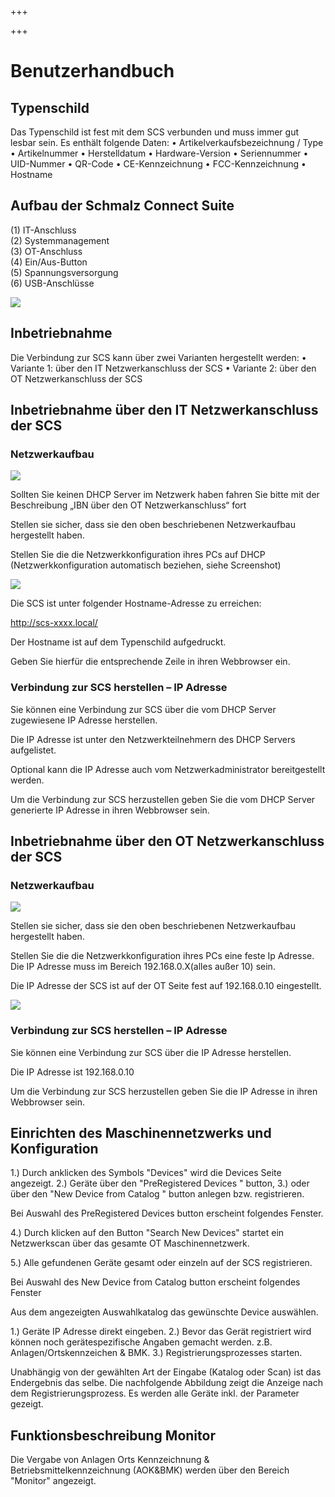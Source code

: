+++

+++
# Benutzerhandbuch

## Typenschild

Das Typenschild ist fest mit dem SCS verbunden und muss immer gut lesbar sein.
Es enthält folgende Daten:
• Artikelverkaufsbezeichnung / Type
• Artikelnummer
• Herstelldatum
• Hardware-Version
• Seriennummer
• UID-Nummer
• QR-Code
• CE-Kennzeichnung
• FCC-Kennzeichnung
• Hostname

## Aufbau der Schmalz Connect Suite

(1) IT-Anschluss  
(2) Systemmanagement  
(3) OT-Anschluss  
(4) Ein/Aus-Button  
(5) Spannungsversorgung  
(6) USB-Anschlüsse

![](/aufbau-scs.png)

## Inbetriebnahme

Die Verbindung zur SCS kann über zwei Varianten hergestellt werden:
• Variante 1: über den IT Netzwerkanschluss der SCS
• Variante 2: über den OT Netzwerkanschluss der SCS

## Inbetriebnahme über den IT Netzwerkanschluss der SCS

### Netzwerkaufbau

![](/Bild2.png)

Sollten Sie keinen DHCP Server im Netzwerk haben fahren Sie bitte mit der Beschreibung „IBN über den OT  Netzwerkanschluss“ fort

Stellen sie sicher, dass sie den oben beschriebenen Netzwerkaufbau hergestellt haben.

Stellen Sie die die Netzwerkkonfiguration ihres PCs auf DHCP (Netzwerkkonfiguration automatisch beziehen, siehe Screenshot)

![](/Bild3.png)

Die SCS ist unter folgender Hostname-Adresse zu erreichen:

http://scs-xxxx.local/

Der Hostname ist auf dem Typenschild aufgedruckt.

Geben Sie hierfür die entsprechende Zeile in ihren Webbrowser ein.

### Verbindung zur SCS herstellen – IP Adresse

Sie können eine Verbindung zur SCS über die vom DHCP Server zugewiesene IP Adresse herstellen.

Die IP Adresse ist unter den Netzwerkteilnehmern des DHCP Servers aufgelistet.

Optional kann die IP Adresse auch vom Netzwerkadministrator bereitgestellt werden.

Um die Verbindung zur SCS herzustellen geben Sie die vom DHCP Server generierte IP Adresse in ihren Webbrowser sein.

## Inbetriebnahme über den OT Netzwerkanschluss der SCS

### Netzwerkaufbau

![](/Bild4.png)

Stellen sie sicher, dass sie den oben beschriebenen Netzwerkaufbau hergestellt haben.

Stellen Sie die die Netzwerkkonfiguration ihres PCs eine feste Ip Adresse. Die IP Adresse muss im Bereich 192.168.0.X(alles außer 10) sein.

Die IP Adresse der SCS ist auf der OT Seite fest auf 192.168.0.10 eingestellt.

![](/Bild5.png)

### Verbindung zur SCS herstellen – IP Adresse

Sie können eine Verbindung zur SCS über die IP Adresse herstellen.

Die IP Adresse ist 192.168.0.10

Um die Verbindung zur SCS herzustellen geben Sie die IP Adresse in ihren Webbrowser sein.

## Einrichten des Maschinennetzwerks und Konfiguration

1.) Durch anklicken des Symbols "Devices" wird die Devices Seite angezeigt.
2.) Geräte über den "PreRegistered Devices " button,
3.) oder über den "New Device from Catalog " button
anlegen bzw. registrieren.



Bei Auswahl des PreRegistered Devices button erscheint folgendes Fenster.



4.) Durch klicken auf den Button "Search New Devices" startet ein Netzwerkscan über das gesamte OT Maschinennetzwerk.


5.) Alle gefundenen Geräte gesamt oder einzeln auf der SCS registrieren.



Bei Auswahl des New Device from Catalog button erscheint folgendes Fenster



Aus dem angezeigten Auswahlkatalog das gewünschte Device auswählen.




1.) Geräte IP Adresse direkt eingeben.
2.) Bevor das Gerät registriert wird können noch gerätespezifische Angaben gemacht werden. z.B. Anlagen/Ortskennzeichen & BMK.
3.) Registrierungsprozesses starten.



Unabhängig von der gewählten Art der Eingabe (Katalog oder Scan) ist das Endergebnis das selbe. Die nachfolgende
Abbildung zeigt die Anzeige nach dem Registrierungsprozess. Es werden alle Geräte inkl. der Parameter
gezeigt.



## Funktionsbeschreibung Monitor
Die Vergabe von Anlagen Orts Kennzeichnung & Betriebsmittelkennzeichnung (AOK&BMK) werden über den Bereich "Monitor" angezeigt.